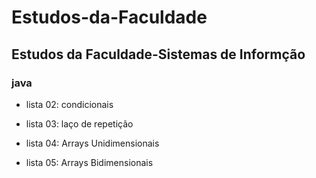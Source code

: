 # Estudos-da-Faculdade
 
## Estudos da Faculdade-Sistemas de Informção
 
### java
 
- lista 02: condicionais

- lista 03: laço de repetição

- lista 04: Arrays Unidimensionais

- lista 05: Arrays Bidimensionais



